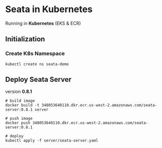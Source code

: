 # Seata in Kubernetes
Running in **Kubernetes** (EKS & ECR)

## Initialization
### Create K8s Namespace
```
kubectl create ns seata-demo
```

## Deploy Seata Server
version **0.8.1**
```
# build image
docker build -t 348053640110.dkr.ecr.us-west-2.amazonaws.com/seata-server:0.8.1 server

# push image
docker push 348053640110.dkr.ecr.us-west-2.amazonaws.com/seata-server:0.8.1

# deploy
kubectl apply -f server/seata-server.yaml
```